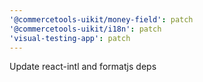 ```yaml
---
'@commercetools-uikit/money-field': patch
'@commercetools-uikit/i18n': patch
'visual-testing-app': patch
---
```


Update react-intl and formatjs deps
